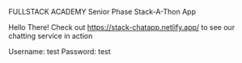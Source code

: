 FULLSTACK ACADEMY Senior Phase
Stack-A-Thon App

Hello There!
Check out https://stack-chatapp.netlify.app/ to see our chatting service in action

Username: test
Password: test
